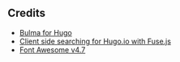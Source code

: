 ## Credits
- [Bulma for Hugo](https://themes.gohugo.io/bulma/)
- [Client side searching for Hugo.io with Fuse.js](https://gist.github.com/eddiewebb/735feb48f50f0ddd65ae5606a1cb41ae#layoutspagesearchhtml)
- [Font Awesome v4.7](https://fontawesome.com/v4.7.0/)
